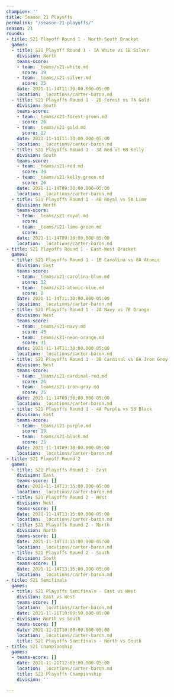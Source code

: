 ```yaml
---
champion: ''
title: Season 21 Playoffs
permalink: "/season-21-playoffs/"
season: 21
rounds:
- title: S21 Playoff Round 1 - North-South Bracket
  games:
  - title: S21 Playoff Round 1 - 1A White vs 1B Silver
    division: North
    teams-score:
    - team: _teams/s21-white.md
      score: 39
    - team: _teams/s21-silver.md
      score: 25
    date: 2021-11-14T11:30:00.000-05:00
    location: _locations/carter-baron.md
  - title: S21 Playoffs Round 1 - 2B Forest vs 7A Gold
    division: South
    teams-score:
    - team: _teams/s21-forest-green.md
      score: 26
    - team: _teams/s21-gold.md
      score: 12
    date: 2021-11-14T11:30:00.000-05:00
    location: _locations/carter-baron.md
  - title: S21 Playoffs Round 1 - 3A Red vs 6B Kelly
    division: South
    teams-score:
    - team: _teams/s21-red.md
      score: 30
    - team: _teams/s21-kelly-green.md
      score: 26
    date: 2021-11-14T09:30:00.000-05:00
    location: _locations/carter-baron.md
  - title: S21 Playoffs Round 1 - 4B Royal vs 5A Lime
    division: North
    teams-score:
    - team: _teams/s21-royal.md
      score: 
    - team: _teams/s21-lime-green.md
      score: 
    date: 2021-11-14T09:30:00.000-05:00
    location: _locations/carter-baron.md
- title: S21 Playoffs Round 1 - East-West Bracket
  games:
  - title: S21 Playoffs Round 1 - 1B Carolina vs 8A Atomic
    division: East
    teams-score:
    - team: _teams/s21-carolina-blue.md
      score: 12
    - team: _teams/s21-atomic-blue.md
      score: 0
    date: 2021-11-14T11:30:00.000-05:00
    location: _locations/carter-baron.md
  - title: S21 Playoffs Round 1 - 2A Navy vs 7B Orange
    division: West
    teams-score:
    - team: _teams/s21-navy.md
      score: 45
    - team: _teams/s21-neon-orange.md
      score: 31
    date: 2021-11-14T11:30:00.000-05:00
    location: _locations/carter-baron.md
  - title: S21 Playoffs Round 1 - 3B Cardinal vs 6A Iron Grey
    division: West
    teams-score:
    - team: _teams/s21-cardinal-red.md
      score: 26
    - team: _teams/s21-iron-gray.md
      score: 25
    date: 2021-11-14T09:30:00.000-05:00
    location: _locations/carter-baron.md
  - title: S21 Playoffs Round 1 - 4A Purple vs 5B Black
    division: East
    teams-score:
    - team: _teams/s21-purple.md
      score: 19
    - team: _teams/s21-black.md
      score: 25
    date: 2021-11-14T09:30:00.000-05:00
    location: _locations/carter-baron.md
- title: S21 Playoff Round 2
  games:
  - title: S21 Playoffs Round 2 - East
    division: East
    teams-score: []
    date: 2021-11-14T13:15:00.000-05:00
    location: _locations/carter-baron.md
  - title: S21 Playoffs Round 2 - West
    division: West
    teams-score: []
    date: 2021-11-14T13:15:00.000-05:00
    location: _locations/carter-baron.md
  - title: S21 Playoffs Round 2 - North
    division: North
    teams-score: []
    date: 2021-11-14T13:15:00.000-05:00
    location: _locations/carter-baron.md
  - title: S21 Playoffs Round 2 - South
    division: South
    teams-score: []
    date: 2021-11-14T13:15:00.000-05:00
    location: _locations/carter-baron.md
- title: S21 Semifinals
  games:
  - title: S21 Playoffs Semifinals - East vs West
    division: East vs West
    teams-score: []
    location: _locations/carter-baron.md
    date: 2021-11-21T10:00:50.000-05:00
  - division: North vs South
    teams-score: []
    date: 2021-11-21T10:00:00.000-05:00
    location: _locations/carter-baron.md
    title: S21 Playoffs Semifinals - North vs South
- title: S21 Championship
  games:
  - teams-score: []
    date: 2021-11-21T12:00:00.000-05:00
    location: _locations/carter-baron.md
    title: S21 Playoffs Championship
    division: ''

---
```

